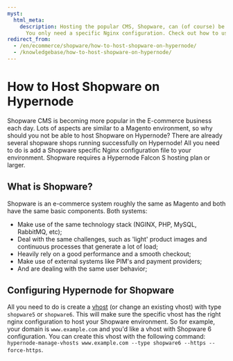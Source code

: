 ```yaml
---
myst:
  html_meta:
    description: Hosting the popular CMS, Shopware, can (of course) be done on Hypernode.
      You only need a specific Nginx configuration. Check out how to use it here.
redirect_from:
  - /en/ecommerce/shopware/how-to-host-shopware-on-hypernode/
  - /knowledgebase/how-to-host-shopware-on-hypernode/
---
```


<!-- source: https://support.hypernode.com/en/ecommerce/shopware/how-to-host-shopware-on-hypernode/ -->

# How to Host Shopware on Hypernode

Shopware CMS is becoming more popular in the E-commerce business each day. Lots of aspects are similar to a Magento environment, so why should you not be able to host Shopware on Hypernode? There are already several shopware shops running successfully on Hypernode! All you need to do is add a Shopware specific Nginx configuration file to your environment. Shopware requires a Hypernode Falcon S hosting plan or larger.

## What is Shopware?

Shopware is an e-commerce system roughly the same as Magento and both have the same basic components. Both systems:

- Make use of the same technology stack (NGINX, PHP, MySQL, RabbitMQ, etc);
- Deal with the same challenges, such as 'light' product images and continuous processes that generate a lot of load;
- Heavily rely on a good performance and a smooth checkout;
- Make use of external systems like PIM's and payment providers;
- And are dealing with the same user behavior;

## Configuring Hypernode for Shopware

All you need to do is create a [vhost](../../hypernode-platform/nginx/hypernode-managed-vhosts.md#managing-vhosts) (or change an existing vhost) with type `shopware5` or `shopware6`.
This will make sure the specific vhost has the right nginx configuration to host your Shopware environment.
So for example, your domain is `www.example.com` and you'd like a vhost with Shopware 6 configuration.
You can create this vhost with the following command: `hypernode-manage-vhosts www.example.com --type shopware6 --https --force-https`.
